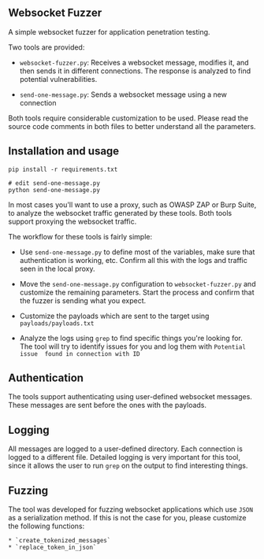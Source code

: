 ## Websocket Fuzzer

A simple websocket fuzzer for application penetration testing.

Two tools are provided:

 * `websocket-fuzzer.py`: Receives a websocket message, modifies it, and 
 then sends it in different connections. The response is analyzed to find
 potential vulnerabilities.
 
 * `send-one-message.py`: Sends a websocket message using a new connection

Both tools require considerable customization to be used. Please read the
source code comments in both files to better understand all the parameters.

## Installation and usage

```
pip install -r requirements.txt

# edit send-one-message.py
python send-one-message.py
```

In most cases you'll want to use a proxy, such as OWASP ZAP or Burp Suite, to
analyze the websocket traffic generated by these tools. Both tools support
proxying the websocket traffic.

The workflow for these tools is fairly simple:

 * Use `send-one-message.py` to define most of the variables, make sure that
 authentication is working, etc. Confirm all this with the logs and traffic
 seen in the local proxy.
 
 * Move the `send-one-message.py` configuration to `websocket-fuzzer.py` and
 customize the remaining parameters. Start the process and confirm that the
 fuzzer is sending what you expect.
 
 * Customize the payloads which are sent to the target using `payloads/payloads.txt`
 
 * Analyze the logs using `grep` to find specific things you're looking for.
 The tool will try to identify issues for you and log them with `Potential issue 
 found in connection with ID` 

## Authentication

The tools support authenticating using user-defined websocket messages. These
messages are sent before the ones with the payloads.

## Logging

All messages are logged to a user-defined directory. Each connection is logged
to a different file. Detailed logging is very important for this tool, since
it allows the user to run `grep` on the output to find interesting things.

## Fuzzing

The tool was developed for fuzzing websocket applications which use `JSON`
as a serialization method. If this is not the case for you, please customize
the following functions:

    * `create_tokenized_messages`
    * `replace_token_in_json`
